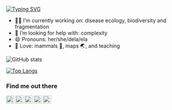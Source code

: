 [![Typing SVG](https://readme-typing-svg.herokuapp.com?color=%2336BCF7&center=true&vCenter=true&width=600&lines=Kia+ora+👋,+I+am+Renata;I+am+curious;I+love+R)](https://git.io/typing-svg)

* 👩‍💻 I’m currently working on: disease ecology, biodiversity and fragmentation
* 🤯 I’m looking for help with: complexity
* 😄 Pronouns: her/she/dela/ela
* 💓 Love: mammals 🦇, maps 🌏, and teaching

![GitHub stats](https://github-readme-stats.vercel.app/api?username=renatamuy&show_icons=true&theme=omni)

[![Top Langs](https://github-readme-stats.vercel.app/api/top-langs/?username=renatamuy&show_icons=true&theme=omni)](https://github.com/anuraghazra/github-readme-stats)

### Find me out there

[<img align="left" width="22px" src="https://cdn-icons-png.flaticon.com/512/733/733579.png"/>](https://twitter.com/MuyRe)
[<img align="left" width="22px" src="https://orcid.org/assets/vectors/orcid.logo.icon.svg"/>](https://orcid.org/0000-0002-6466-6210)
[<img align="left" width="22px" src="https://iconape.com/wp-content/files/da/64524/svg/google-scholar.svg"/>](https://scholar.google.com/citations?hl=en&user=psh9sXwAAAAJ&view_op=list_works&sortby=pubdate)
[<img align="left" width="22px" src="https://upload.wikimedia.org/wikipedia/commons/5/5e/ResearchGate_icon_SVG.svg"/>](https://www.researchgate.net/profile/Renata-Muylaert)
[<img align="left" width="22px" src="https://arquivo.unifesp.br/images/icon/icon_lattes.svg"/>](http://lattes.cnpq.br/8131277671550294)
